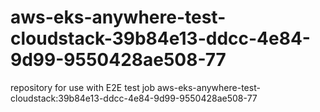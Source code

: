# aws-eks-anywhere-test-cloudstack-39b84e13-ddcc-4e84-9d99-9550428ae508-77
repository for use with E2E test job aws-eks-anywhere-test-cloudstack:39b84e13-ddcc-4e84-9d99-9550428ae508-77
